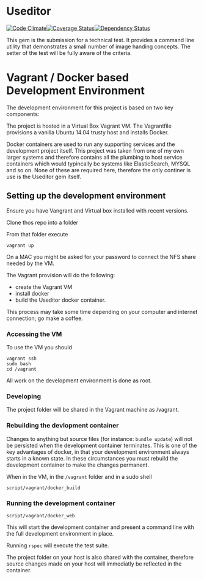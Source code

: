# Useditor

[![Code Climate](https://codeclimate.com/github/stratmm/useditor.png)](https://codeclimate.com/github/stratmm/useditor)[![Coverage Status](https://coveralls.io/repos/stratmm/useditor/badge.png)](https://coveralls.io/r/stratmm/useditor)[![Dependency Status](https://gemnasium.com/stratmm/useditor.svg)](https://gemnasium.com/stratmm/useditor)


This gem is the submission for a technical test.  It provides a command line utility that demonstrates a small number of image handing concepts.  The setter of the test will be fully aware of the criteria.

# Vagrant / Docker based Development Environment
The development environment for this project is based on two key components:

The project is hosted in a Virtual Box Vagrant VM.  The Vagrantfile provisions a vanilla Ubuntu 14.04 trusty host and installs Docker.

Docker containers are used to run any supporting services and the development project itself.  This project was taken from one of my own larger systems and therefore contains all the plumbing to host service containers which would typincally be systems like ElasticSearch, MYSQL and so on.  None of these are required here, therefore the only continer is use is the Useditor gem itself.

## Setting up the development environment
Ensure you have Vangrant and Virtual box installed with recent versions.

Clone thos repo into a folder

From that folder execute
```
vagrant up
```
On a MAC you might be asked for your password to connect the NFS share needed by the VM.

The Vagrant provision will do the following:
* create the Vagrant VM
* install docker
* build the Useditor docker container.

This process may take some time depending on your computer and internet connection; go make a coffee.
### Accessing the VM
To use the VM you should
```
vagrant ssh
sudo bash
cd /vagrant
```

All work on the development environment is done as root.

### Developing
The project folder will be shared in the Vagrant machine as /vagrant.

### Rebuilding the devlopment container
Changes to anything but source files (for instance: ```bundle update```) will not be persisted when the development container terminates.  This is one of the key advantages of docker, in that your development environment always starts in a known state.  In these circumstances you must rebuild the development container to make the changes permanent.

When in the VM, in the ```/vagrant``` folder and in a sudo shell
```
script/vagrant/docker_build
```

### Running the development container
```
script/vagrant/docker_web
```
This will start the development container and present a command line with the full development environment in place.

Running ```rspec``` will execute the test suite.

The project folder on your host is also shared with the container, therefore source changes made on your host will immediatly be reflected in the container.

